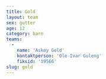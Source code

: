 ```yaml
---
title: Gold
layout: team
sex: gutter
age: 12
category: barn
teams:
  -
    name: 'Askøy Gold'
    kontaktperson: 'Ole-Ivar Guleng'
    fiksid: '19566'
slug: gold
---
```

